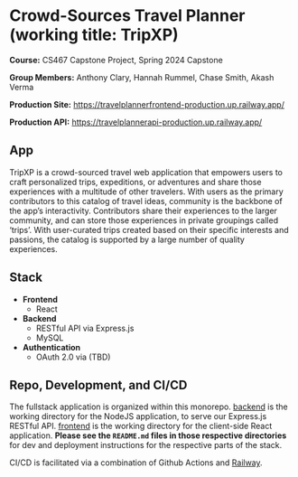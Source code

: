 # Crowd-Sources Travel Planner (working title: TripXP)
**Course:** CS467 Capstone Project, Spring 2024 Capstone

**Group Members:** Anthony Clary, Hannah Rummel, Chase Smith, Akash Verma

**Production Site:** <https://travelplannerfrontend-production.up.railway.app/>

**Production API:** <https://travelplannerapi-production.up.railway.app/>

## App
TripXP is a crowd-sourced travel web application that empowers users to craft personalized trips, expeditions, or adventures and share those experiences with a multitude of other travelers. With users as the primary contributors to this catalog of travel ideas, community is the backbone of the app’s interactivity. Contributors share their experiences to the larger community, and can store those experiences in private groupings called ‘trips’. With user-curated trips created based on their specific interests and passions, the catalog is supported by a large number of quality experiences.

## Stack
* **Frontend**
  * React
* **Backend**
  * RESTful API via Express.js
  * MySQL
* **Authentication**
  * OAuth 2.0 via (TBD)

## Repo, Development, and CI/CD
The fullstack application is organized within this monorepo. [backend](/backend) is the working directory for the NodeJS application, to serve our Express.js RESTful API. [frontend](/frontend) is the working directory for the client-side React application. **Please see the `README.md` files in those respective directories** for dev and deployment instructions for the respective parts of the stack. 

CI/CD is facilitated via a combination of Github Actions and [Railway](https://railway.app/). 
